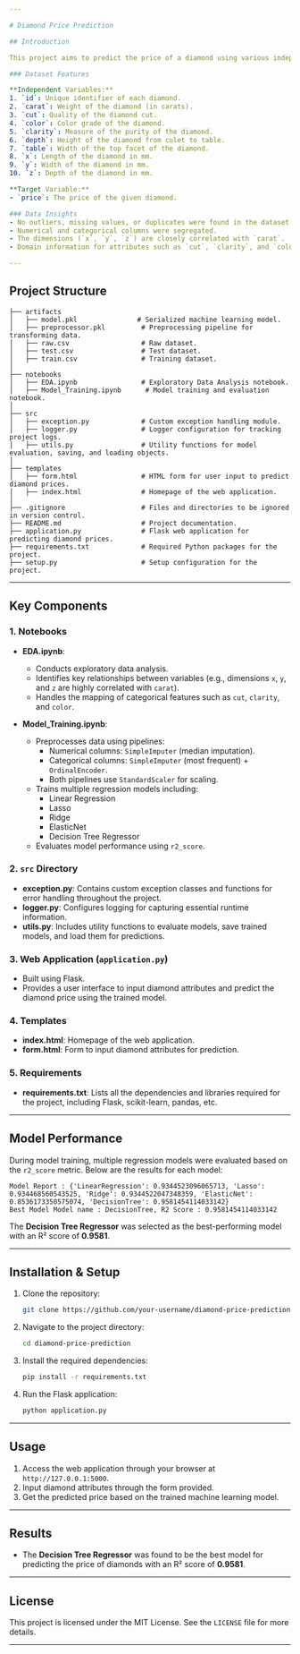 ```yaml
---

# Diamond Price Prediction

## Introduction

This project aims to predict the price of a diamond using various independent variables that describe the diamond's physical attributes. The data used for this project is sourced from [Kaggle's Playground Series S3E8](https://www.kaggle.com/competitions/playground-series-s3e8/data?select=train.csv).

### Dataset Features

**Independent Variables:**
1. `id`: Unique identifier of each diamond.
2. `carat`: Weight of the diamond (in carats).
3. `cut`: Quality of the diamond cut.
4. `color`: Color grade of the diamond.
5. `clarity`: Measure of the purity of the diamond.
6. `depth`: Height of the diamond from culet to table.
7. `table`: Width of the top facet of the diamond.
8. `x`: Length of the diamond in mm.
9. `y`: Width of the diamond in mm.
10. `z`: Depth of the diamond in mm.

**Target Variable:**
- `price`: The price of the given diamond.

### Data Insights
- No outliers, missing values, or duplicates were found in the dataset.
- Numerical and categorical columns were segregated.
- The dimensions (`x`, `y`, `z`) are closely correlated with `carat`.
- Domain information for attributes such as `cut`, `clarity`, and `color` was utilized from the [American Gem Society](https://www.americangemsociety.org/buying-diamonds-with-confidence/ags-diamond-grading-system/).

---
```


## Project Structure

```
├── artifacts
│   ├── model.pkl               # Serialized machine learning model.
│   ├── preprocessor.pkl         # Preprocessing pipeline for transforming data.
│   ├── raw.csv                  # Raw dataset.
│   ├── test.csv                 # Test dataset.
│   ├── train.csv                # Training dataset.
│
├── notebooks
│   ├── EDA.ipynb                # Exploratory Data Analysis notebook.
│   ├── Model_Training.ipynb      # Model training and evaluation notebook.
│
├── src
│   ├── exception.py             # Custom exception handling module.
│   ├── logger.py                # Logger configuration for tracking project logs.
│   ├── utils.py                 # Utility functions for model evaluation, saving, and loading objects.
│
├── templates
│   ├── form.html                # HTML form for user input to predict diamond prices.
│   ├── index.html               # Homepage of the web application.
│
├── .gitignore                   # Files and directories to be ignored in version control.
├── README.md                    # Project documentation.
├── application.py               # Flask web application for predicting diamond prices.
├── requirements.txt             # Required Python packages for the project.
├── setup.py                     # Setup configuration for the project.
```

---

## Key Components

### 1. Notebooks
- **EDA.ipynb**: 
  - Conducts exploratory data analysis.
  - Identifies key relationships between variables (e.g., dimensions `x`, `y`, and `z` are highly correlated with `carat`).
  - Handles the mapping of categorical features such as `cut`, `clarity`, and `color`.

- **Model_Training.ipynb**:
  - Preprocesses data using pipelines:
    - Numerical columns: `SimpleImputer` (median imputation).
    - Categorical columns: `SimpleImputer` (most frequent) + `OrdinalEncoder`.
    - Both pipelines use `StandardScaler` for scaling.
  - Trains multiple regression models including:
    - Linear Regression
    - Lasso
    - Ridge
    - ElasticNet
    - Decision Tree Regressor
  - Evaluates model performance using `r2_score`.

### 2. `src` Directory
- **exception.py**: Contains custom exception classes and functions for error handling throughout the project.
- **logger.py**: Configures logging for capturing essential runtime information.
- **utils.py**: Includes utility functions to evaluate models, save trained models, and load them for predictions.

### 3. Web Application (`application.py`)
- Built using Flask.
- Provides a user interface to input diamond attributes and predict the diamond price using the trained model.

### 4. Templates
- **index.html**: Homepage of the web application.
- **form.html**: Form to input diamond attributes for prediction.

### 5. Requirements
- **requirements.txt**: Lists all the dependencies and libraries required for the project, including Flask, scikit-learn, pandas, etc.

---

## Model Performance

During model training, multiple regression models were evaluated based on the `r2_score` metric. Below are the results for each model:

```plaintext
Model Report : {'LinearRegression': 0.9344523096065713, 'Lasso': 0.934468560543525, 'Ridge': 0.9344522047348359, 'ElasticNet': 0.8536173350575074, 'DecisionTree': 0.9581454114033142}
Best Model Model name : DecisionTree, R2 Score : 0.9581454114033142
```

The **Decision Tree Regressor** was selected as the best-performing model with an R² score of **0.9581**.

---

## Installation & Setup

1. Clone the repository:
   ```bash
   git clone https://github.com/your-username/diamond-price-prediction.git
   ```
   
2. Navigate to the project directory:
   ```bash
   cd diamond-price-prediction
   ```

3. Install the required dependencies:
   ```bash
   pip install -r requirements.txt
   ```

4. Run the Flask application:
   ```bash
   python application.py
   ```

---

## Usage

1. Access the web application through your browser at `http://127.0.0.1:5000`.
2. Input diamond attributes through the form provided.
3. Get the predicted price based on the trained machine learning model.

---

## Results
- The **Decision Tree Regressor** was found to be the best model for predicting the price of diamonds with an R² score of **0.9581**.

---

## License
This project is licensed under the MIT License. See the `LICENSE` file for more details.

---
